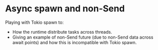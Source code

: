 # Async spawn and non-Send

Playing with Tokio spawn to:

* How the runtime distribute tasks across threads.
* Giving an example of non-Send future (due to non-Send data across await points) and how this is incompatible with Tokio spawn.
